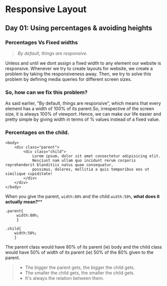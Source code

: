 # Responsive Layout

## Day 01: Using percentages & avoiding heights
### Percentages Vs Fixed widths

 >*By default, things are responsive.*

 Unless and until we dont assign a fixed width to any element our website is responsive.
 Whenever we try to create layouts for website, we create a problem by taking the responsiveness away.
 Then, we try to solve this problem by defining media queries for different screen sizes.

### So, how can we fix this problem?
As said earlier, "By default, things are responsive", which means that every element has a width of 100% of its parent.So, irrespective of the screen size, it is always 100% of viewport.
Hence, we can make our life easier and pretty simple by giving width in terms of % values instead of a fixed value.

### Percentages on the child.

```
<body>
    <div class="parent">
        <div class="child">
            Lorem ipsum, dolor sit amet consectetur adipisicing elit. 
            Nesciunt nam ullam quo incidunt rerum corporis reprehenderit blanditiis natus quae consequatur,    
            possimus, dolores, mollitia a quis temporibus eos ut similique cupiditate!
        </div>
    </div>
</body>
```

When you give the parent, `width:80%` and the child `width:50%`, __what does it actually mean?__**
```
.parent{
     width:80%;
     }
     
.child{
    width:50%;
    }
```

The parent class would have 80% of its parent (ie) body and the child class would have 50% of width of its parent (ie) 50% of the 80% given to the parent.
>* The bigger the parent gets, the bigger the child gets.
>* The smaller the child gets, the smaller the child gets.
>* It's always the relation between them.



